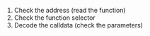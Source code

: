1. Check the address (read the function)
2. Check the function selector
3. Decode the calldata (check the parameters)